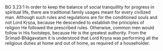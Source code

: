 BG 3.23:1	In order to keep the balance of social tranquillity for progress in spiritual life, there are traditional family usages meant for every civilized man. Although such rules and regulations are for the conditioned souls and not Lord Kṛṣṇa, because He descended to establish the principles of religion He followed the prescribed rules. Otherwise, common men would follow in His footsteps, because He is the greatest authority. From the Śrīmad-Bhāgavatam it is understood that Lord Kṛṣṇa was performing all the religious duties at home and out of home, as required of a householder.